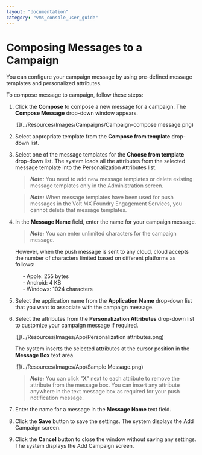 ```yaml
---
layout: "documentation"
category: "vms_console_user_guide"
---
```

                            

Composing Messages to a Campaign
================================

You can configure your campaign message by using pre-defined message templates and personalized attributes.

To compose message to campaign, follow these steps:

1.  Click the **Compose** to compose a new message for a campaign. The **Compose Message** drop-down window appears.
    
      
    ![](../Resources/Images/Campaigns/Campaign-compose message.png)
    

1.  Select appropriate template from the **Compose from template** drop-down list.
2.  Select one of the message templates for the **Choose from template** drop-down list. The system loads all the attributes from the selected message template into the Personalization Attributes list.
    
    > **_Note:_** You need to add new message templates or delete existing message templates only in the Administration screen.
    
    > **_Note:_** When message templates have been used for push messages in the Volt MX Foundry Engagement Services, you cannot delete that message templates.
    
3.  In the **Message Name** field, enter the name for your campaign message.
    
    > **_Note:_** You can enter unlimited characters for the campaign message.  
      
    However, when the push message is sent to any cloud, cloud accepts the number of characters limited based on different platforms as follows:  
      
         - Apple: 255 bytes  
         - Android: 4 KB  
         - Windows: 1024 characters
    
4.  Select the application name from the **Application Name** drop-down list that you want to associate with the campaign message.
5.  Select the attributes from the **Personalization Attributes** drop-down list to customize your campaign message if required.
    
      
    ![](../Resources/Images/App/Personalization attributes.png)
    
    The system inserts the selected attributes at the cursor position in the **Message Box** text area.
    
    ![](../Resources/Images/App/Sample Message.png)
    
    > **_Note:_** You can click "**X**" next to each attribute to remove the attribute from the message box. You can insert any attribute anywhere in the text message box as required for your push notification message.
    
6.  Enter the name for a message in the **Message Name** text field.
7.  Click the **Save** button to save the settings. The system displays the Add Campaign screen.
    
8.  Click the **Cancel** button to close the window without saving any settings. The system displays the Add Campaign screen.
